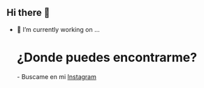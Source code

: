 ## Hi there 👋


- 🔭 I’m currently working on ...
  <h1>¿Donde puedes encontrarme?</h1>
  - Buscame en mi <a href="https://www.instagram.com/_antikristo_/" target="_blank">Instagram</a>
